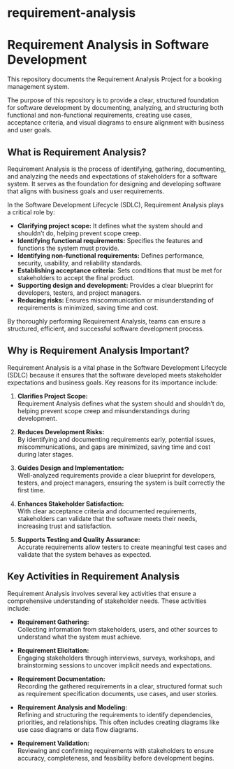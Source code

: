 # requirement-analysis
# Requirement Analysis in Software Development

This repository documents the Requirement Analysis Project for a booking management system. 

The purpose of this repository is to provide a clear, structured foundation for software development by documenting, analyzing, and structuring both functional and non-functional requirements, creating use cases, acceptance criteria, and visual diagrams to ensure alignment with business and user goals.
## What is Requirement Analysis?

Requirement Analysis is the process of identifying, gathering, documenting, and analyzing the needs and expectations of stakeholders for a software system. It serves as the foundation for designing and developing software that aligns with business goals and user requirements.

In the Software Development Lifecycle (SDLC), Requirement Analysis plays a critical role by:

- **Clarifying project scope:** It defines what the system should and shouldn’t do, helping prevent scope creep.
- **Identifying functional requirements:** Specifies the features and functions the system must provide.
- **Identifying non-functional requirements:** Defines performance, security, usability, and reliability standards.
- **Establishing acceptance criteria:** Sets conditions that must be met for stakeholders to accept the final product.
- **Supporting design and development:** Provides a clear blueprint for developers, testers, and project managers.
- **Reducing risks:** Ensures miscommunication or misunderstanding of requirements is minimized, saving time and cost.

By thoroughly performing Requirement Analysis, teams can ensure a structured, efficient, and successful software development process.
## Why is Requirement Analysis Important?

Requirement Analysis is a vital phase in the Software Development Lifecycle (SDLC) because it ensures that the software developed meets stakeholder expectations and business goals. Key reasons for its importance include:

1. **Clarifies Project Scope:**  
   Requirement Analysis defines what the system should and shouldn’t do, helping prevent scope creep and misunderstandings during development.

2. **Reduces Development Risks:**  
   By identifying and documenting requirements early, potential issues, miscommunications, and gaps are minimized, saving time and cost during later stages.

3. **Guides Design and Implementation:**  
   Well-analyzed requirements provide a clear blueprint for developers, testers, and project managers, ensuring the system is built correctly the first time.

4. **Enhances Stakeholder Satisfaction:**  
   With clear acceptance criteria and documented requirements, stakeholders can validate that the software meets their needs, increasing trust and satisfaction.

5. **Supports Testing and Quality Assurance:**  
   Accurate requirements allow testers to create meaningful test cases and validate that the system behaves as expected.


## Key Activities in Requirement Analysis

Requirement Analysis involves several key activities that ensure a comprehensive understanding of stakeholder needs. These activities include:

- **Requirement Gathering:**  
  Collecting information from stakeholders, users, and other sources to understand what the system must achieve.

- **Requirement Elicitation:**  
  Engaging stakeholders through interviews, surveys, workshops, and brainstorming sessions to uncover implicit needs and expectations.

- **Requirement Documentation:**  
  Recording the gathered requirements in a clear, structured format such as requirement specification documents, use cases, and user stories.

- **Requirement Analysis and Modeling:**  
  Refining and structuring the requirements to identify dependencies, priorities, and relationships. This often includes creating diagrams like use case diagrams or data flow diagrams.

- **Requirement Validation:**  
  Reviewing and confirming requirements with stakeholders to ensure accuracy, completeness, and feasibility before development begins.
